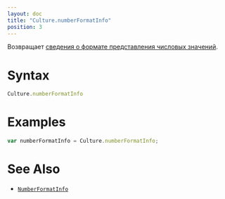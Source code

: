 ```yaml
---
layout: doc
title: "Culture.numberFormatInfo"
position: 3
---
```


Возвращает [сведения о формате представления числовых значений](../NumberFormatInfo/).

# Syntax

```js
Culture.numberFormatInfo
```

# Examples

```js
var numberFormatInfo = Culture.numberFormatInfo;
```

# See Also

* [`NumberFormatInfo`](../NumberFormatInfo/)
